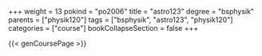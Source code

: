 +++
weight = 13
pokind = "po2006"
title = "astro123"
degree = "bsphysik"
parents = ["physik120"]
tags = ["bsphysik", "astro123", "physik120"]
categories = ["course"]
bookCollapseSection = false
+++

{{< genCoursePage >}}
